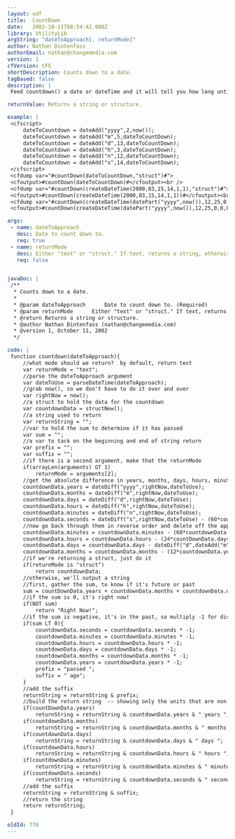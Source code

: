 ```yaml
---
layout: udf
title:  CountDown
date:   2002-10-11T08:54:42.000Z
library: UtilityLib
argString: "dateToApproach[, returnMode]"
author: Nathan Dintenfass
authorEmail: nathan@changemedia.com
version: 1
cfVersion: CF5
shortDescription: Counts down to a date.
tagBased: false
description: |
 Feed countdown() a date or dateTime and it will tell you how long until then (or how long ago it was).  By default it will return a string describing how long the countdown is, but if you pass a second argument with the value &quot;struct&quot; you can get a struct with the keys: years,months,days,hours,minutes,seconds.

returnValue: Returns a string or structure.

example: |
 <cfscript>
     dateToCountdown = dateAdd("yyyy",2,now());
     dateToCountdown = dateAdd("m",5,dateToCountDown);
     dateToCountdown = dateAdd("d",13,dateToCountDown);
     dateToCountdown = dateAdd("h",3,dateToCountDown);
     dateToCountdown = dateAdd("n",12,dateToCountDown);
     dateToCountdown = dateAdd("s",14,dateToCountDown);
 </cfscript>
 <cfdump var="#countDown(dateToCountDown,"struct")#">
 <cfoutput>#countDown(dateToCountDown)#</cfoutput><br />
 <cfdump var="#countDown(createDateTime(2000,03,15,14,1,1),"struct")#">
 <cfoutput>#countDown(createDateTime(2000,03,15,14,1,1))#</cfoutput><br />
 <cfdump var="#countDown(createDateTime(datePart("yyyy",now()),12,25,0,0,0),"struct")#">
 <cfoutput>#countDown(createDateTime(datePart("yyyy",now()),12,25,0,0,0))#</cfoutput>

args:
 - name: dateToApproach
   desc: Date to count down to.
   req: true
 - name: returnMode
   desc: Either "text" or "struct." If text, returns a string, otherwise returns structure with keys for years, months, days, hours, and minutes.
   req: false


javaDoc: |
 /**
  * Counts down to a date.
  * 
  * @param dateToApproach      Date to count down to. (Required)
  * @param returnMode      Either "text" or "struct." If text, returns a string, otherwise returns structure with keys for years, months, days, hours, and minutes. (Optional)
  * @return Returns a string or structure. 
  * @author Nathan Dintenfass (nathan@changemedia.com) 
  * @version 1, October 11, 2002 
  */

code: |
 function countdown(dateToApproach){
     //what mode should we return?  by default, return text
     var returnMode = "text";
     //parse the dateToApproach argument
     var dateToUse = parseDateTime(dateToApproach);
     //grab now(), so we don't have to do it over and over
     var rightNow = now();
     //a struct to hold the data for the countdown
     var countdownData = structNew();
     //a string used to return
     var returnString = "";
     //var to hold the sum to determine if it has passed
     var sum = "";
     //a var to tack on the beginning and end of string return
     var prefix = "";
     var suffix = "";
     //if there is a second argument, make that the returnMode
     if(arrayLen(arguments) GT 1)
         returnMode = arguments[2];
     //get the absolute difference in years, months, days, hours, minutes and seconds    
     countdownData.years = dateDiff("yyyy",rightNow,dateToUse);
     countdownData.months = dateDiff("m",rightNow,dateToUse);
     countdownData.days = dateDiff("d",rightNow,dateToUse);        
     countdownData.hours = dateDiff("h",rightNow,dateToUse);
     countdownData.minutes = dateDiff("n",rightNow,dateToUse);
     countdownData.seconds = dateDiff("s",rightNow,dateToUse) - (60*countdownData.minutes);
     //now go back through them in reverse order and delete off the appropriate units
     countdownData.minutes = countdownData.minutes - (60*countdownData.hours);
     countdownData.hours = countdownData.hours - (24*countDownData.days);
     countdownData.days = countdownData.days - dateDiff("d",dateAdd("m",-1*countDownData.months,dateToUse),dateToUse);
     countdownData.months = countdownData.months - (12*countdownData.years);        
     //if we're returning a struct, just do it
     if(returnMode is "struct")
         return countdownData;
     //otherwise, we'll output a string
     //first, gather the sum, to know if it's future or past
     sum = countDownData.years + countdownData.months + countdownData.days + countdownData.hours + countdownData.minutes + countdownData.seconds;
     //if the sum is 0, it's right now!
     if(NOT sum)
         return "Right Now!";
     //if the sum is negative, it's in the past, so multiply -1 for display purposes
     if(sum LT 0){
         countdownData.seconds = countdownData.seconds * -1;
         countdownData.minutes = countdownData.minutes * -1;
         countdownData.hours = countdownData.hours * -1;
         countdownData.days = countdownData.days * -1;
         countdownData.months = countdownData.months * -1;
         countdownData.years = countdownData.years * -1;
         prefix = "passed ";
         suffix = " ago";
     }
     //add the suffix
     returnString = returnString & prefix;        
     //build the return string  -- showing only the units that are non 0
     if(countDownData.years)
         returnString = returnString & countdownData.years & " years ";
     if(countdownData.months)
         returnString = returnString & countdownData.months & " months ";
     if(countdownData.days)
         returnString = returnString & countdownData.days & " days ";
     if(countdownData.hours)
         returnString = returnString & countdownData.hours & " hours ";
     if(countdownData.minutes)
         returnString = returnString & countdownData.minutes & " minutes ";
     if(countdownData.seconds)
         returnString = returnString & countdownData.seconds & " seconds";
     //add the suffix
     returnString = returnString & suffix;
     //return the string
     return returnString;
 }

oldId: 778
---
```


